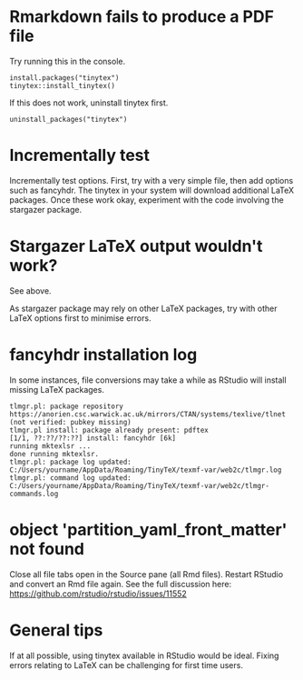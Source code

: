 
# Rmarkdown fails to produce a PDF file
Try running this in the console.
```{r}
install.packages("tinytex")
tinytex::install_tinytex()
```
If this does not work, uninstall tinytex first.
```{r}
uninstall_packages("tinytex")
```

# Incrementally test
Incrementally test options.
First, try with a very simple file, then add options such as fancyhdr.
The tinytex in your system will download
additional LaTeX packages. Once these work okay, experiment with the code involving the stargazer package.

# Stargazer LaTeX output wouldn't work?
See above.

As stargazer package may rely on other LaTeX packages, try with other LaTeX options first to minimise errors.

# fancyhdr installation log
In some instances, file conversions may take a while as RStudio will install missing LaTeX packages.

```
tlmgr.pl: package repository https://anorien.csc.warwick.ac.uk/mirrors/CTAN/systems/texlive/tlnet (not verified: pubkey missing)
tlmgr.pl install: package already present: pdftex
[1/1, ??:??/??:??] install: fancyhdr [6k]
running mktexlsr ...
done running mktexlsr.
tlmgr.pl: package log updated: C:/Users/yourname/AppData/Roaming/TinyTeX/texmf-var/web2c/tlmgr.log
tlmgr.pl: command log updated: C:/Users/yourname/AppData/Roaming/TinyTeX/texmf-var/web2c/tlmgr-commands.log
```

# object 'partition_yaml_front_matter' not found
Close all file tabs open in the Source pane (all Rmd files). 
Restart RStudio and convert an Rmd file again.
See the full discussion here:
<https://github.com/rstudio/rstudio/issues/11552>


# General tips
If at all possible, using tinytex available in RStudio would be ideal. Fixing errors relating to LaTeX can be challenging for first time users.
